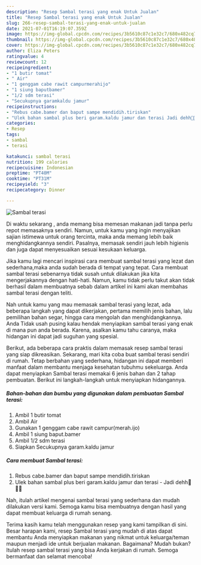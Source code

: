 ```yaml
---
description: "Resep Sambal terasi yang enak Untuk Jualan"
title: "Resep Sambal terasi yang enak Untuk Jualan"
slug: 266-resep-sambal-terasi-yang-enak-untuk-jualan
date: 2021-07-01T16:19:07.359Z
image: https://img-global.cpcdn.com/recipes/3b5610c87c1e32c7/680x482cq70/sambal-terasi-foto-resep-utama.jpg
thumbnail: https://img-global.cpcdn.com/recipes/3b5610c87c1e32c7/680x482cq70/sambal-terasi-foto-resep-utama.jpg
cover: https://img-global.cpcdn.com/recipes/3b5610c87c1e32c7/680x482cq70/sambal-terasi-foto-resep-utama.jpg
author: Eliza Peters
ratingvalue: 4
reviewcount: 12
recipeingredient:
- "1 butir tomat"
- " Air"
- "1 genggam cabe rawit campurmerahijo"
- "1 siung baputbamer"
- "1/2 sdm terasi"
- "Secukupnya garamkaldu jamur"
recipeinstructions:
- "Rebus cabe.bamer dan baput sampe mendidih.tiriskan"
- "Ulek bahan sambal plus beri garam.kaldu jamur dan terasi Jadi dehh🤗🤤🤤"
categories:
- Resep
tags:
- sambal
- terasi

katakunci: sambal terasi 
nutrition: 199 calories
recipecuisine: Indonesian
preptime: "PT40M"
cooktime: "PT31M"
recipeyield: "3"
recipecategory: Dinner

---
```



![Sambal terasi](https://img-global.cpcdn.com/recipes/3b5610c87c1e32c7/680x482cq70/sambal-terasi-foto-resep-utama.jpg)

Di waktu  sekarang , anda memang bisa memesan makanan jadi tanpa perlu repot memasaknya sendiri. Namun, untuk kamu yang ingin menyajikan sajian istimewa untuk orang tercinta, maka anda memang lebih baik menghidangkannya sendiri. Pasalnya, memasak sendiri jauh lebih higienis dan juga dapat menyesuaikan sesuai kesukaan keluarga.

Jika kamu lagi mencari inspirasi cara membuat sambal terasi yang lezat dan sederhana,maka anda sudah berada di tempat yang tepat. Cara membuat sambal terasi  sebenarnya tidak susah untuk dilakukan jika kita mengerjakannya dengan hati-hati. Namun, kamu tidak perlu takut akan tidak berhasil dalam membuatnya 
sebab dalam artikel ini kami akan membahas sambal terasi dengan teliti.  



Nah untuk kamu yang mau memasak sambal terasi yang lezat, ada beberapa langkah yang dapat dikerjakan, pertama memilih jenis bahan, lalu pemilihan bahan segar, hingga cara mengolah dan menghidangkannya. Anda Tidak usah pusing kalau hendak menyiapkan sambal terasi yang enak di mana pun anda berada. Karena, asalkan kamu  tahu caranya, maka hidangan ini dapat jadi suguhan yang spesial.

Berikut, ada beberapa cara praktis  dalam memasak resep sambal terasi yang siap dikreasikan. Sekarang, mari kita coba buat sambal terasi sendiri di rumah. Tetap berbahan yang sederhana, hidangan ini dapat memberi manfaat dalam membantu menjaga kesehatan tubuhmu sekeluarga. Anda dapat menyiapkan Sambal terasi memakai 6 jenis bahan dan 2 tahap pembuatan. Berikut ini langkah-langkah untuk menyiapkan hidangannya.

<!--inarticleads1-->

##### Bahan-bahan dan bumbu yang digunakan dalam pembuatan Sambal terasi:

1. Ambil 1 butir tomat
1. Ambil  Air
1. Gunakan 1 genggam cabe rawit campur(merah.ijo)
1. Ambil 1 siung baput.bamer
1. Ambil 1/2 sdm terasi
1. Siapkan Secukupnya garam.kaldu jamur




<!--inarticleads2-->

##### Cara membuat Sambal terasi:

1. Rebus cabe.bamer dan baput sampe mendidih.tiriskan
1. Ulek bahan sambal plus beri garam.kaldu jamur dan terasi - Jadi dehh🤗🤤🤤




Nah, itulah artikel mengenai  sambal terasi  yang sederhana dan mudah dilakukan versi kami. Semoga kamu bisa membuatnya dengan hasil yang dapat membuat keluarga di rumah senang. 

Terima kasih kamu telah menggunakan resep yang kami tampilkan di sini. Besar harapan kami, resep  Sambal terasi yang mudah di atas dapat membantu Anda menyiapkan makanan yang nikmat untuk keluarga/teman maupun menjadi ide untuk berjualan makanan. Bagaimana? Mudah bukan? Itulah resep sambal terasi yang bisa Anda kerjakan di rumah. Semoga bermanfaat dan selamat mencoba!

